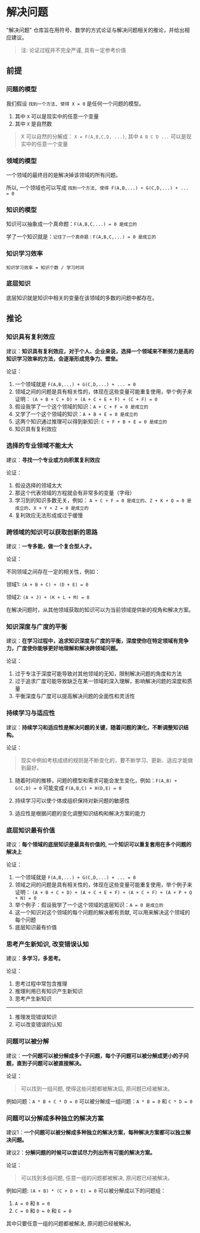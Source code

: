 # 解决问题

"解决问题" 仓库旨在用符号、数学的方式论证与解决问题相关的推论，并给出相应建议。

> 注: 论证过程并不完全严谨, 具有一定参考价值

## 前提

### 问题的模型

我们假设 `找到一个方法, 使得 X = 0` 是任何一个问题的模型。
1. 其中 `X` 可以是现实中的任意一个变量
2. 其中 `X` 是自然数

> X 可以自然的分解成： `X = F(A,B,C,D, ...)`, 其中 `A B C D ...` 可以是现实中的任意一个变量

### 领域的模型

一个领域的最终目的是解决掉该领域的所有问题。  

所以, 一个领域也可以写成 `找到一个方法, 使得 F(A,B,...) + G(C,D,...) + ... = 0`

### 知识的模型

知识可以抽象成一个真命题：`F(A,B,C,...) = 0 是成立的`

学了一个知识就是：`记住了一个真命题：F(A,B,C,...) = 0 是成立的`

### 知识学习效率

`知识学习效率 = 知识个数 / 学习时间`

### 底层知识

底层知识就是知识中相关的变量在该领域的多数的问题中都存在。

## 推论

### 知识具有复利效应

建议：**知识具有复利效应，对于个人、企业来说，选择一个领域来不断努力是高的知识学习效率的方法，会逐渐形成竞争力、壁垒。**

论证：

1. 一个领域就是 `F(A,B,...) + G(C,D,...) + ... = 0`
2. 领域之间的问题是具有相关性的，体现在这些变量可能重复使用，举个例子来证明：
`(A + B + C + D) + (A + C + E + F) + (C + F) = 0`
3. 假设我学了一个这个领域的知识：`A + C + F = 0 是成立的`
4. 又学了一个这个领域的知识：`A + B + E = 0 是成立的`
5. 这两个知识通过推理可以得到新知识: `C + F + B + E = 0 是成立的`
6. 知识具有复利效应

### 选择的专业领域不能太大

建议：**寻找一个专业或方向积累复利效应**

论证：
1. 假设选择的领域太大
2. 那这个代表领域的方程就会有非常多的变量（字母）
3. 学习到的知识多数无关，例如：
`A + C + F = 0 是成立的`、`Z + K + Q = 0 是成立的`、`X + Y + Z = 0 是成立的`
4. 复利效应无法形成或过于缓慢

### 跨领域的知识可以获取创新的思路

建议：**一专多能，做一个复合型人才。**

论证：

不同领域之间存在一定的相关性，例如：

领域1: `(A + B + C) + (D + E) = 0`

领域2: `(A + J) + (K + L + M) = 0`

在解决问题时，从其他领域获取的知识可以为当前领域提供新的视角和解决方案。

### 知识深度与广度的平衡

建议：**在学习过程中，追求知识深度与广度的平衡，深度使你在特定领域有竞争力，广度使你能够更好地理解和解决跨领域问题。**

论证：

1. 过于专注于深度可能导致对其他领域的无知，限制解决问题的角度和方法
2. 过于追求广度可能导致缺乏在某一领域的深入理解，影响解决问题的深度和质量
3. 平衡深度与广度可以提高解决问题的全面性和灵活性

### 持续学习与适应性

建议：**持续学习和适应性是解决问题的关键，随着问题的演化，不断调整知识结构。**

论证：

> 现实中例如考核成绩的规则是不断变化的，要不断学习、更新、适应才能做到最好。

1. 随着时间的推移，问题的模型和需求可能会发生变化，例如：`F(A,B) + G(C,D) = 0` 可能变成 `F(A,B,C) + H(D,E) = 0`

2. 持续学习可以使个体或组织保持对新问题的敏感性

3. 适应性是根据问题的变化调整知识结构和解决方案的能力

### 底层知识最有价值

建议：**每个领域的底层知识是最具有价值的, 一个知识可以重复套用在多个问题的解决上**

论证： 

1. 一个领域就是 `F(A,B,...) + G(C,D,...) + ... = 0`
2. 领域之间的问题是具有相关性的，体现在这些变量可能重复使用，举个例子来证明：
`(A + B + C + D) + (A + C + E + F) + (A + C + F) + (A + P + Q + N) = 0`
3. 举个例子：假设我学了一个这个领域的底层知识：`A = 0 是成立的`
4. 这一个知识对这个领域的每个问题的解决都有贡献, 可以用来解决这个领域的每个问题
5. 底层知识最有价值

### 思考产生新知识, 改变错误认知

建议：**多学习，多思考。**

论证：

1. 思考过程中常包含推理
2. 推理利用已有知识产生新知识
3. 思考产生新知识

---

1. 推理发现错误知识
2. 可以改变错误的认知

### 问题可以被分解

建议：**一个问题可以被分解成多个子问题，每个子问题可以被分解成更小的子问题，直到子问题可以被直接解决。**

论证：

> 可以找到一组问题, 使得这些问题都被解决后, 原问题已经被解决。

例如问题：`A * B + C * D = 0` 可以被分解成一组问题：`A * B = 0` 和 `C * D = 0`

### 问题可以分解成多种独立的解决方案

建议1：**一个问题可以被分解成多种独立的解决方案，每种解决方案都可以独立解决问题。**

建议2：**分解问题的时候可以尝试尽力列出所有可能的解决方案。**

论证：

> 可以找到多组问题, 任意一组的问题都被解决, 原问题已经被解决。

例如问题: `(A + B) * (C + D + E) = 0` 可以被分解成以下的问题组：

1. `A = 0` 和 `B = 0`
2. `C = 0` 和 `D = 0` 和 `E = 0`

其中只要任意一组的问题都被解决, 原问题已经被解决。

